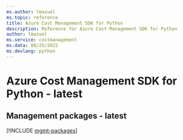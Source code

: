 ```yaml
---
ms.author: lmazuel
ms.topic: reference
title: Azure Cost Management SDK for Python
description: Reference for Azure Cost Management SDK for Python
author: lmazuel
ms.service: costmanagement
ms.data: 08/25/2022
ms.devlang: python
---
```

# Azure Cost Management SDK for Python - latest

## Management packages - latest
[!INCLUDE [mgmt-packages](cost-management-mgmt-index.md)]